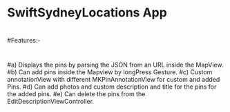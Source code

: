 #  SwiftSydneyLocations App
#
#Features:-
#
#a) Displays the pins by parsing the JSON from an URL inside the MapView.
#b) Can add pins inside the Mapview by longPress Gesture.
#c) Custom annotationView with different MKPinAnnotationView for custom and added Pins.
#d) Can add photos and custom description and title for the pins for the added pins.
#e) Can delete the pins from the EditDescriptionViewController.


